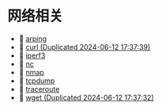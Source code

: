 # 网络相关

* 📄 [arping](siyuan://blocks/20231110105237-uu8u1pl)
* 📄 [curl (Duplicated 2024-06-12 17:37:39)](siyuan://blocks/20240612173739-ekluj2u)
* 📄 [iperf3](siyuan://blocks/20240429152237-h3ij7le)
* 📄 [nc](siyuan://blocks/20240314200041-l7hgq6t)
* 📄 [nmap](siyuan://blocks/20231211132704-dpjrmq8)
* 📄 [tcpdump](siyuan://blocks/20231214163310-dut0ld3)
* 📄 [traceroute](siyuan://blocks/20231110105237-ej1qj6t)
* 📄 [wget (Duplicated 2024-06-12 17:37:32)](siyuan://blocks/20240612173732-g2xmeci)

　　‍

　　‍
